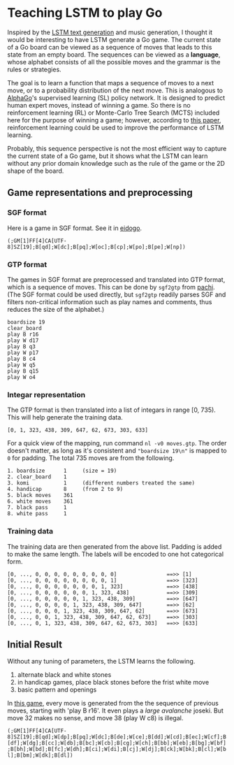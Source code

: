 # Teaching LSTM to play Go

Inspired by the [LSTM text generation](https://github.com/fchollet/keras/blob/master/examples/lstm_text_generation.py) and music generation, I thought it would be interesting to have LSTM generate a Go game. The current state of a Go board can be viewed as a sequence of moves that leads to this state from an empty board. The sequences can be viewed as a **language**, whose alphabet consists of all the possible moves and the grammar is the rules or strategies. 

The goal is to learn a function that maps a sequence of moves to a next move, or to a probability distribution of the next move. This is analogous to [AlphaGo](https://en.wikipedia.org/wiki/AlphaGo)'s supervised learning (SL) policy network. It is designed to predict human expert moves, instead of winning a game. So there is no reinforcement learning (RL) or Monte-Carlo Tree Search (MCTS) included here for the purpose of winning a game; however, according to [this paper](https://arxiv.org/pdf/1611.02796.pdf), reinforcement learning could be used to improve the performance of LSTM learning.

Probably, this sequence perspective is not the most efficient way to capture the current state of a Go game, but it shows what the LSTM can learn without any prior domain knowledge such as the rule of the game or the 2D shape of the board.

## Game representations and preprocessing
### SGF format
Here is a game in SGF format. See it in [eidogo](http://eidogo.com/#yuedAS1F).

`(;GM[1]FF[4]CA[UTF-8]SZ[19];B[qd];W[dc];B[pq];W[oc];B[cp];W[po];B[pe];W[np])`

### GTP format
The games in SGF format are preprocessed and translated into GTP format, which is a sequence of moves. This can be done by `sgf2gtp` from [pachi](https://github.com/openai/pachi-py/blob/master/pachi_py/pachi/tools/sgf2gtp.py). (The SGF format could be used directly, but `sgf2gtp` readily parses SGF and filters non-critical information such as play names and comments, thus reduces the size of the alphabet.)

```
boardsize 19
clear_board
play B r16
play W d17
play B q3
play W p17
play B c4
play W q5
play B q15
play W o4
```

### Integar representation
The GTP format is then translated into a list of integars in range [0, 735). This will help generate the training data.

`[0, 1, 323, 438, 309, 647, 62, 673, 303, 633]`

For a quick view of the mapping, run command `nl -v0 moves.gtp`. The order doesn't matter, as long as it's consistent and `"boardsize 19\n"` is mapped to `0` for padding. The total 735 moves are from the following.

```
1. boardsize      1     (size = 19)
2. clear_board    1
3. komi           1     (different numbers treated the same)
4. handicap       8     (from 2 to 9)
5. black moves    361
6. white moves    361
7. black pass     1
8. white pass     1
```

### Training data
The training data are then generated from the above list. Padding is added to make the same length. The labels will be encoded to one hot categorical form.

```
[0, ..., 0, 0, 0, 0, 0, 0, 0, 0, 0]                ==>> [1]
[0, ..., 0, 0, 0, 0, 0, 0, 0, 0, 1]                ==>> [323]
[0, ..., 0, 0, 0, 0, 0, 0, 0, 1, 323]              ==>> [438]
[0, ..., 0, 0, 0, 0, 0, 0, 1, 323, 438]            ==>> [309]
[0, ..., 0, 0, 0, 0, 0, 1, 323, 438, 309]          ==>> [647]
[0, ..., 0, 0, 0, 0, 1, 323, 438, 309, 647]        ==>> [62]
[0, ..., 0, 0, 0, 1, 323, 438, 309, 647, 62]       ==>> [673]
[0, ..., 0, 0, 1, 323, 438, 309, 647, 62, 673]     ==>> [303]
[0, ..., 0, 1, 323, 438, 309, 647, 62, 673, 303]   ==>> [633]
```

## Initial Result
Without any tuning of parameters, the LSTM learns the following.

1. alternate black and white stones
2. in handicap games, place black stones before the frist white move 
3. basic pattern and openings

In [this game](http://eidogo.com/#29VJNhrLX), every move is generated from the the sequence of previous moves, starting with 'play B r16'. It even plays a *large avalanche* joseki. But move 32 makes no sense, and move 38 (play W c8) is illegal.

`(;GM[1]FF[4]CA[UTF-8]SZ[19];B[qd];W[dp];B[pq];W[dc];B[de];W[ce];B[dd];W[cd];B[ec];W[cf];B[df];W[dg];B[cc];W[db];B[bc];W[cb];B[cg];W[ch];B[bb];W[eb];B[bg];W[bf];B[bh];W[bd];B[fc];W[dh];B[ci];W[di];B[cj];W[dj];B[ck];W[bk];B[cl];W[bl];B[bm];W[dk];B[dl])`
